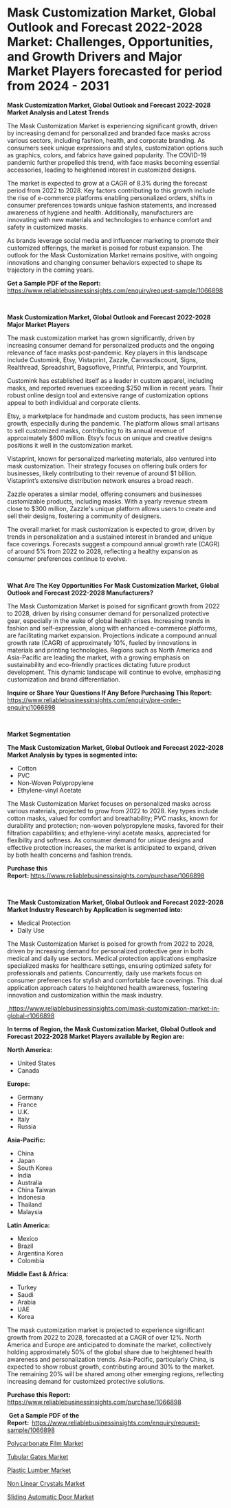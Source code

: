 <p><h1>Mask Customization Market, Global Outlook and Forecast 2022-2028 Market: Challenges, Opportunities, and Growth Drivers and Major Market Players forecasted for period from 2024 - 2031</h1></p><p><strong>Mask Customization Market, Global Outlook and Forecast 2022-2028 Market Analysis and Latest Trends</strong></p>
<p><p>The Mask Customization Market is experiencing significant growth, driven by increasing demand for personalized and branded face masks across various sectors, including fashion, health, and corporate branding. As consumers seek unique expressions and styles, customization options such as graphics, colors, and fabrics have gained popularity. The COVID-19 pandemic further propelled this trend, with face masks becoming essential accessories, leading to heightened interest in customized designs.</p><p>The market is expected to grow at a CAGR of 8.3% during the forecast period from 2022 to 2028. Key factors contributing to this growth include the rise of e-commerce platforms enabling personalized orders, shifts in consumer preferences towards unique fashion statements, and increased awareness of hygiene and health. Additionally, manufacturers are innovating with new materials and technologies to enhance comfort and safety in customized masks. </p><p>As brands leverage social media and influencer marketing to promote their customized offerings, the market is poised for robust expansion. The outlook for the Mask Customization Market remains positive, with ongoing innovations and changing consumer behaviors expected to shape its trajectory in the coming years.</p></p>
<p><strong>Get a Sample PDF of the Report:&nbsp;</strong> <a href="https://www.reliablebusinessinsights.com/enquiry/request-sample/1066898">https://www.reliablebusinessinsights.com/enquiry/request-sample/1066898</a></p>
<p>&nbsp;</p>
<p><strong>Mask Customization Market, Global Outlook and Forecast 2022-2028 Major Market Players</strong></p>
<p><p>The mask customization market has grown significantly, driven by increasing consumer demand for personalized products and the ongoing relevance of face masks post-pandemic. Key players in this landscape include Customink, Etsy, Vistaprint, Zazzle, Canvasdiscount, Signs, Realthread, Spreadshirt, Bagsoflove, Printful, Printerpix, and Yourprint.</p><p>Customink has established itself as a leader in custom apparel, including masks, and reported revenues exceeding $250 million in recent years. Their robust online design tool and extensive range of customization options appeal to both individual and corporate clients.</p><p>Etsy, a marketplace for handmade and custom products, has seen immense growth, especially during the pandemic. The platform allows small artisans to sell customized masks, contributing to its annual revenue of approximately $600 million. Etsy’s focus on unique and creative designs positions it well in the customization market.</p><p>Vistaprint, known for personalized marketing materials, also ventured into mask customization. Their strategy focuses on offering bulk orders for businesses, likely contributing to their revenue of around $1 billion. Vistaprint’s extensive distribution network ensures a broad reach.</p><p>Zazzle operates a similar model, offering consumers and businesses customizable products, including masks. With a yearly revenue stream close to $300 million, Zazzle's unique platform allows users to create and sell their designs, fostering a community of designers.</p><p>The overall market for mask customization is expected to grow, driven by trends in personalization and a sustained interest in branded and unique face coverings. Forecasts suggest a compound annual growth rate (CAGR) of around 5% from 2022 to 2028, reflecting a healthy expansion as consumer preferences continue to evolve.</p></p>
<p>&nbsp;</p>
<p><strong>What Are The Key Opportunities For Mask Customization Market, Global Outlook and Forecast 2022-2028 Manufacturers?</strong></p>
<p><p>The Mask Customization Market is poised for significant growth from 2022 to 2028, driven by rising consumer demand for personalized protective gear, especially in the wake of global health crises. Increasing trends in fashion and self-expression, along with enhanced e-commerce platforms, are facilitating market expansion. Projections indicate a compound annual growth rate (CAGR) of approximately 10%, fueled by innovations in materials and printing technologies. Regions such as North America and Asia-Pacific are leading the market, with a growing emphasis on sustainability and eco-friendly practices dictating future product development. This dynamic landscape will continue to evolve, emphasizing customization and brand differentiation.</p></p>
<p><strong>Inquire or Share Your Questions If Any Before Purchasing This Report:</strong> <a href="https://www.reliablebusinessinsights.com/enquiry/pre-order-enquiry/1066898">https://www.reliablebusinessinsights.com/enquiry/pre-order-enquiry/1066898</a></p>
<p>&nbsp;</p>
<p><strong>Market Segmentation</strong></p>
<p><strong>The Mask Customization Market, Global Outlook and Forecast 2022-2028 Market Analysis by types is segmented into:</strong></p>
<p><ul><li>Cotton</li><li>PVC</li><li>Non-Woven Polypropylene</li><li>Ethylene-vinyl Acetate</li></ul></p>
<p><p>The Mask Customization Market focuses on personalized masks across various materials, projected to grow from 2022 to 2028. Key types include cotton masks, valued for comfort and breathability; PVC masks, known for durability and protection; non-woven polypropylene masks, favored for their filtration capabilities; and ethylene-vinyl acetate masks, appreciated for flexibility and softness. As consumer demand for unique designs and effective protection increases, the market is anticipated to expand, driven by both health concerns and fashion trends.</p></p>
<p><strong>Purchase this Report:&nbsp;</strong><a href="https://www.reliablebusinessinsights.com/purchase/1066898">https://www.reliablebusinessinsights.com/purchase/1066898</a></p>
<p>&nbsp;</p>
<p><strong>The Mask Customization Market, Global Outlook and Forecast 2022-2028 Market Industry Research by Application is segmented into:</strong></p>
<p><ul><li>Medical Protection</li><li>Daily Use</li></ul></p>
<p><p>The Mask Customization Market is poised for growth from 2022 to 2028, driven by increasing demand for personalized protective gear in both medical and daily use sectors. Medical protection applications emphasize specialized masks for healthcare settings, ensuring optimized safety for professionals and patients. Concurrently, daily use markets focus on consumer preferences for stylish and comfortable face coverings. This dual application approach caters to heightened health awareness, fostering innovation and customization within the mask industry.</p></p>
<p><a href="https://www.reliablebusinessinsights.com/mask-customization-market-in-global-r1066898">&nbsp;https://www.reliablebusinessinsights.com/mask-customization-market-in-global-r1066898</a></p>
<p><strong>In terms of Region, the Mask Customization Market, Global Outlook and Forecast 2022-2028 Market Players available by Region are:</strong></p>
<p>
    <p> <strong> North America: </strong>
        <ul>
            <li>United States</li>
            <li>Canada</li>
        </ul>
        </p> 
    <p> <strong> Europe: </strong>
        <ul>
            <li>Germany</li>
            <li>France</li>
            <li>U.K.</li>
            <li>Italy</li>
            <li>Russia</li>
        </ul>
        </p> 
    <p> <strong> Asia-Pacific: </strong>
        <ul>
            <li>China</li>
            <li>Japan</li>
            <li>South Korea</li>
            <li>India</li>
            <li>Australia</li>
            <li>China Taiwan</li>
            <li>Indonesia</li>
            <li>Thailand</li>
            <li>Malaysia</li>
        </ul>
        </p> 
    <p> <strong> Latin America: </strong>
        <ul>
            <li>Mexico</li>
            <li>Brazil</li>
            <li>Argentina Korea</li>
            <li>Colombia</li>
        </ul>
        </p> 
    <p> <strong> Middle East & Africa: </strong>
        <ul>
            <li>Turkey</li>
            <li>Saudi</li>
            <li>Arabia</li>
            <li>UAE</li>
            <li>Korea</li>
        </ul>
    </p>
    </p>
<p><p>The mask customization market is projected to experience significant growth from 2022 to 2028, forecasted at a CAGR of over 12%. North America and Europe are anticipated to dominate the market, collectively holding approximately 50% of the global share due to heightened health awareness and personalization trends. Asia-Pacific, particularly China, is expected to show robust growth, contributing around 30% to the market. The remaining 20% will be shared among other emerging regions, reflecting increasing demand for customized protective solutions.</p></p>
<p><strong>Purchase this Report: </strong><a href="https://www.reliablebusinessinsights.com/purchase/1066898">https://www.reliablebusinessinsights.com/purchase/1066898</a></p>
<p>&nbsp;<strong>Get a Sample PDF of the Report:&nbsp;&nbsp;</strong><a href="https://www.reliablebusinessinsights.com/enquiry/request-sample/1066898">https://www.reliablebusinessinsights.com/enquiry/request-sample/1066898</a></p>
<p><strong></strong></p>
<p><p><a href="https://issuu.com/reportprime-2/docs/polycarbonate-film-market-size-2030_19d1404799f1b8">Polycarbonate Film Market</a></p><p><a href="https://medium.com/@ryan.wilson8778/the-global-tubular-gates-market-is-at-the-forefront-of-innovation-driving-rapid-industry-c1d4efa9f80b">Tubular Gates Market</a></p><p><a href="https://issuu.com/reportprime-2/docs/plastic-lumber-market-size-2030.ppt_a1d25ebb767f16">Plastic Lumber Market</a></p><p><a href="https://www.linkedin.com/pulse/non-linear-crystals-market-forecast-global-trends-analysis-from-mqa6e?trackingId=JuLu%2BJWMRxqc17drRV3giQ%3D%3D">Non Linear Crystals Market</a></p><p><a href="https://medium.com/@keith.sutherland8067/this-report-aims-to-deliver-an-in-depth-analysis-of-the-global-sliding-automatic-door-market-cfc2761045d7">Sliding Automatic Door Market</a></p></p>